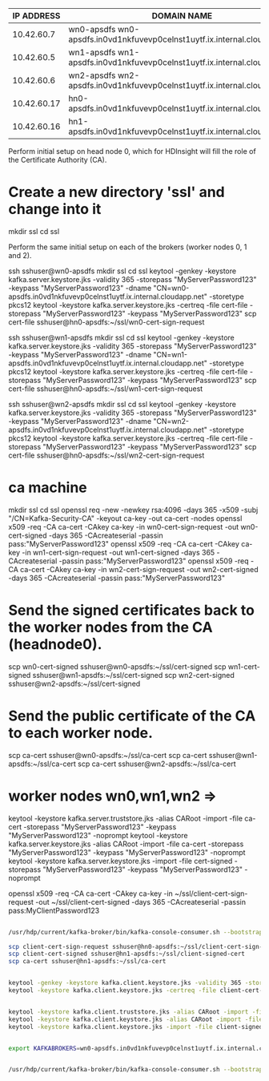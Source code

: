 |IP ADDRESS| DOMAIN NAME|
|---|---|
|10.42.60.7 |wn0-apsdfs wn0-apsdfs.in0vd1nkfuvevp0celnst1uytf.ix.internal.cloudapp.net|
|10.42.60.5 |wn1-apsdfs wn1-apsdfs.in0vd1nkfuvevp0celnst1uytf.ix.internal.cloudapp.net|
|10.42.60.6 |wn2-apsdfs wn2-apsdfs.in0vd1nkfuvevp0celnst1uytf.ix.internal.cloudapp.net|
|10.42.60.17|hn0-apsdfs.in0vd1nkfuvevp0celnst1uytf.ix.internal.cloudapp.net|
|10.42.60.16|hn1-apsdfs.in0vd1nkfuvevp0celnst1uytf.ix.internal.cloudapp.net|

Perform initial setup on head node 0, which for HDInsight will fill the role of the Certificate Authority (CA).

# Create a new directory 'ssl' and change into it

mkdir ssl
cd ssl

Perform the same initial setup on each of the brokers (worker nodes 0, 1 and 2).

ssh sshuser@wn0-apsdfs
mkdir ssl
cd ssl
keytool -genkey -keystore kafka.server.keystore.jks -validity 365 -storepass "MyServerPassword123" -keypass "MyServerPassword123" -dname "CN=wn0-apsdfs.in0vd1nkfuvevp0celnst1uytf.ix.internal.cloudapp.net" -storetype pkcs12
keytool -keystore kafka.server.keystore.jks -certreq -file cert-file -storepass "MyServerPassword123" -keypass "MyServerPassword123"
scp cert-file sshuser@hn0-apsdfs:~/ssl/wn0-cert-sign-request

ssh sshuser@wn1-apsdfs
mkdir ssl
cd ssl
keytool -genkey -keystore kafka.server.keystore.jks -validity 365 -storepass "MyServerPassword123" -keypass "MyServerPassword123" -dname "CN=wn1-apsdfs.in0vd1nkfuvevp0celnst1uytf.ix.internal.cloudapp.net" -storetype pkcs12
keytool -keystore kafka.server.keystore.jks -certreq -file cert-file -storepass "MyServerPassword123" -keypass "MyServerPassword123"
scp cert-file sshuser@hn0-apsdfs:~/ssl/wn1-cert-sign-request

ssh sshuser@wn2-apsdfs
mkdir ssl
cd ssl
keytool -genkey -keystore kafka.server.keystore.jks -validity 365 -storepass "MyServerPassword123" -keypass "MyServerPassword123" -dname "CN=wn2-apsdfs.in0vd1nkfuvevp0celnst1uytf.ix.internal.cloudapp.net" -storetype pkcs12
keytool -keystore kafka.server.keystore.jks -certreq -file cert-file -storepass "MyServerPassword123" -keypass "MyServerPassword123"
scp cert-file sshuser@hn0-apsdfs:~/ssl/wn2-cert-sign-request

# ca machine

mkdir ssl
cd ssl
openssl req -new -newkey rsa:4096 -days 365 -x509 -subj "/CN=Kafka-Security-CA" -keyout ca-key -out ca-cert -nodes
openssl x509 -req -CA ca-cert -CAkey ca-key -in wn0-cert-sign-request -out wn0-cert-signed -days 365 -CAcreateserial -passin pass:"MyServerPassword123"
openssl x509 -req -CA ca-cert -CAkey ca-key -in wn1-cert-sign-request -out wn1-cert-signed -days 365 -CAcreateserial -passin pass:"MyServerPassword123"
openssl x509 -req -CA ca-cert -CAkey ca-key -in wn2-cert-sign-request -out wn2-cert-signed -days 365 -CAcreateserial -passin pass:"MyServerPassword123"

# Send the signed certificates back to the worker nodes from the CA (headnode0).

scp wn0-cert-signed sshuser@wn0-apsdfs:~/ssl/cert-signed
scp wn1-cert-signed sshuser@wn1-apsdfs:~/ssl/cert-signed
scp wn2-cert-signed sshuser@wn2-apsdfs:~/ssl/cert-signed

# Send the public certificate of the CA to each worker node.

scp ca-cert sshuser@wn0-apsdfs:~/ssl/ca-cert
scp ca-cert sshuser@wn1-apsdfs:~/ssl/ca-cert
scp ca-cert sshuser@wn2-apsdfs:~/ssl/ca-cert

# worker nodes wn0,wn1,wn2 =>

keytool -keystore kafka.server.truststore.jks -alias CARoot -import -file ca-cert -storepass "MyServerPassword123" -keypass "MyServerPassword123" -noprompt
keytool -keystore kafka.server.keystore.jks -alias CARoot -import -file ca-cert -storepass "MyServerPassword123" -keypass "MyServerPassword123" -noprompt
keytool -keystore kafka.server.keystore.jks -import -file cert-signed -storepass "MyServerPassword123" -keypass "MyServerPassword123" -noprompt

openssl x509 -req -CA ca-cert -CAkey ca-key -in ~/ssl/client-cert-sign-request -out ~/ssl/client-cert-signed -days 365 -CAcreateserial -passin pass:MyClientPassword123


```bash

/usr/hdp/current/kafka-broker/bin/kafka-console-consumer.sh --bootstrap-server  $KAFKABROKERS:9093 --topic MT_Response_Builder_Ingress --consumer.config ~/ssl/client-ssl-auth.properties --from-beginning

scp client-cert-sign-request sshuser@hn0-apsdfs:~/ssl/client-cert-sign-request
scp client-cert-signed sshuser@hn1-apsdfs:~/ssl/client-signed-cert
scp ca-cert sshuser@hn1-apsdfs:~/ssl/ca-cert


keytool -genkey -keystore kafka.client.keystore.jks -validity 365 -storepass "MyClientPassword123" -keypass "MyClientPassword123" -dname "CN=hn1-apsdfs.in0vd1nkfuvevp0celnst1uytf.ix.internal.cloudapp.net" -storetype pkcs12
keytool -keystore kafka.client.keystore.jks -certreq -file client-cert-sign-request -storepass "MyClientPassword123" -keypass "MyClientPassword123"


keytool -keystore kafka.client.truststore.jks -alias CARoot -import -file ca-cert -storepass "MyClientPassword123" -keypass "MyClientPassword123" -noprompt
keytool -keystore kafka.client.keystore.jks -alias CARoot -import -file ca-cert -storepass "MyClientPassword123" -keypass "MyClientPassword123" -noprompt
keytool -keystore kafka.client.keystore.jks -import -file client-signed-cert -storepass "MyClientPassword123" -keypass "MyClientPassword123" -noprompt


export KAFKABROKERS=wn0-apsdfs.in0vd1nkfuvevp0celnst1uytf.ix.internal.cloudapp.net:9093,wn1-apsdfs.in0vd1nkfuvevp0celnst1uytf.ix.internal.cloudapp.net:9093,wn2-apsdfs.in0vd1nkfuvevp0celnst1uytf.ix.internal.cloudapp.net:9093


/usr/hdp/current/kafka-broker/bin/kafka-console-consumer.sh --bootstrap-server  $KAFKABROKERS:9093 --topic MT_Response_Builder_Ingress --consumer.config ~/client/client-ssl-auth.properties --from-beginning

